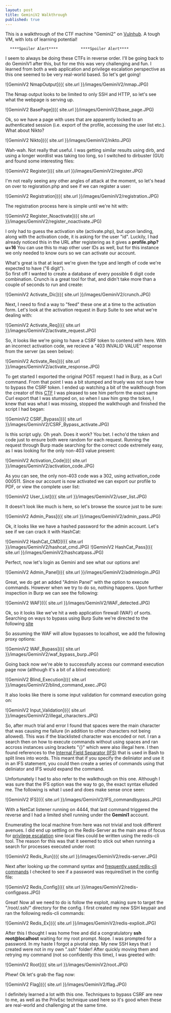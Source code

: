 ```yaml
---
layout: post
title: GeminiV2 Walkthrough
published: true
---
```

This is a walkthrough of the CTF machine "Gemini2" on [Vulnhub](https://www.vulnhub.com/entry/gemini-inc-2,234/). A tough VM, with lots of learning potential!


 
      ****Spoiler Alert****          ****Spoiler Alert****



I seem to always be doing these CTFs in reverse order. I'll be going back to do GeminiV1 after this, but for me this was very challenging and fun. I learned from both a web application and privilege escalation perspective as this one seemed to be very real-world based. So let's get going!


![GeminiV2 NmapOutput]({{ site.url }}/images/GeminiV2/nmap.JPG)

The Nmap output looks to be limited to only SSH and HTTP, so let's see what the webpage is serving up.

![GeminiV2 BasePage]({{ site.url }}/images/GeminiV2/base_page.JPG)

Ok, so we have a page with uses that are apparently locked to an authenticated session (i.e. export of the profile, accessing the user list etc.). What about Nikto?

![GeminiV2 Nikto]({{ site.url }}/images/GeminiV2/nikto.JPG)

Wah-wah. Not really that useful. I was getting similar results using dirb, and using a longer wordlist was taking too long, so I switched to dirbuster (GUI) and found some interesting files:

![GeminiV2 Register]({{ site.url }}/images/GeminiV2/register.JPG)  

I'm not really seeing any other angles of attack at the moment, so let's head on over to regisration.php and see if we can register a user:

![GeminiV2 Registration]({{ site.url }}/images/GeminiV2/registration.JPG) 

The registration process here is simple until we're hit with:

![GeminiV2 Register_Noactivate]({{ site.url }}/images/GeminiV2/register_noactivate.JPG)

I only had to guess the activation site (activate.php), but upon landing, along with the activation code, it is asking for the user "id". Luckily, I had already noticed this in the URL after registering as it gives a __profile.php?u=16__ You can use this to map other user IDs as well, but for this instance we only needed to know ours so we can activate our account.

What's great is that at least we're given the type and length of code we're expected to have ("6 digit").  
So first off I wanted to create a database of every possible 6 digit code combination. Crunch is a great tool for that, and didn't take more than a couple of seconds to run and create:

![GeminiV2 Activate_Dic]({{ site.url }}/images/GeminiV2/crunch.JPG)

Next, I need to find a way to "feed" these one at a time to the activation form. Let's look at the activation request in Burp Suite to see what we're dealing with:

![GeminiV2 Activate_Req]({{ site.url }}/images/GeminiV2/activate_request.JPG)

So, it looks like we're going to have a CSRF token to contend with here. With an incorrect activation code, we recieve a "403 INVALID VALUE" response from the server (as seen below):

![GeminiV2 Activate_Res]({{ site.url }}/images/GeminiV2/activate_response.JPG)

To get started I exported the original POST request I had in Burp, as a Curl command. From that point I was a bit stumped and truely was not sure how to bypass the CSRF token. I ended up watching a bit of the walkthough from the creator of this [CTF](https://scriptkidd1e.wordpress.com/geminiinc-v2-virtual-machine-walkthrough/) I was pleased to see him perform the exact same Curl export that I was stumped on, so when I saw him grep the token, I knew that was what I was missing, stopped the walkthough and finished the script I had began:

![GeminiV2 CSRF_Bypass]({{ site.url }}/images/GeminiV2/CSRF_Bypass_activate.JPG)  

Is this script ugly. Oh yeah. Does it work? You bet. I echo'd the token and code just to ensure both were random for each request. Running the request through Burp made searching for the correct code extremely easy, as I was looking for the only non-403 value present:

![GeminiV2 Activation_Code]({{ site.url }}/images/GeminiV2/activation_code.JPG)  

As you can see, the only non-403 code was a 302, using activation_code 000511. 
Since our account is now activated we can export our profile to PDF, or view the complete user list:

![GeminiV2 User_List]({{ site.url }}/images/GeminiV2/user_list.JPG) 

It doesn't look like much is here, so let's browse the source just to be sure:

![GeminiV2 Admin_Pass]({{ site.url }}/images/GeminiV2/admin_pass.JPG)

Ok, it looks like we have a hashed password for the admin account. Let's see if we can crack it with HashCat:

![GeminiV2 HashCat_CMD]({{ site.url }}/images/GeminiV2/hashcat_cmd.JPG)
![GeminiV2 HashCat_Pass]({{ site.url }}/images/GeminiV2/hashcatpass.JPG)

Perfect, now let's login as Gemini and see what our options are!

![GeminiV2 Admin_Panel]({{ site.url }}/images/GeminiV2/adminlogin.JPG)

Great, we do get an added "Admin Panel" with the option to execute commands. However when we try to do so, nothing happens. Upon further inspection in Burp we can see the following:

![GeminiV2 WAF]({{ site.url }}/images/GeminiV2/WAF_detected.JPG)

Ok, so it looks like we've hit a web application firewall (WAF) of sorts. Searching on ways to bypass using Burp Suite we're directed to the following [site](https://portswigger.net/bappstore/ae2611da3bbc4687953a1f4ba6a4e04c)

So assuming the WAF will allow bypasses to localhost, we add the following proxy options:

![GeminiV2 WAF_Bypass]({{ site.url }}/images/GeminiV2/waf_bypass_burp.JPG)

Going back now we're able to successfully access our command execution page now (although it's a bit of a blind execution):

![GeminiV2 Blind_Execution]({{ site.url }}/images/GeminiV2/blind_command_exec.JPG)

It also looks like there is some input validation for command execution going on:

![GeminiV2 Input_Validation]({{ site.url }}/images/GeminiV2/illegal_characters.JPG)

So, after much trial and error I found that spaces were the main character that was causing me failure (in addition to other characters not being allowed). This was if the blacklisted character was encoded or not. I ran a search then on how to execute commands without using spaces and ran accross instances using brackets "{}" which were also illegal here. I then found references to the [Internal Field Separator (IFS)](https://bash.cyberciti.biz/guide/$IFS) that is used in Bash to split lines into words. This meant that if you specify the deliniator and use it in an IFS statement, you could then create a series of commands using that deliniator and IFS would expand the command. 

Unfortunately I had to also refer to the walkthough on this one. Although I was sure that the IFS option was the way to go, the exact syntax elluded me. The following is what I used and does make sense once seen:


![GeminiV2 IFS]({{ site.url }}/images/GeminiV2/IFS_commandbypass.JPG)

With a NetCat listener running on 4444, that last command triggered the reverse and I had a limited shell running under the __Gemini1__ account.

Enumerating the local machine from here was not trivial and took different avenues. I did end up settling on the Redis-Server as the main area of focus for [privilege escalation](https://packetstormsecurity.com/files/134200/Redis-Remote-Command-Execution.html) sine local files could be written using the redis-cli tool. The reason for this was that it seemed to stick out when running a search for processes executed under root:


![GeminiV2 Redis_Run]({{ site.url }}/images/GeminiV2/redis-server.JPG)

Next after looking up the command syntax and [frequently used redis-cli commands](https://www.objectrocket.com/blog/how-to/top-10-redis-cli-commands/) I checked to see if a password was required/set in the config file:

![GeminiV2 Redis_Config]({{ site.url }}/images/GeminiV2/redis-configpass.JPG)

Great! Now all we need to do is follow the exploit, making sure to target the "/root/.ssh/" directory for the config. I first created my new SSH keypair and ran the following redis-cli commands:

![GeminiV2 Redis_Ex]({{ site.url }}/images/GeminiV2/redis-explioit.JPG)

After this I thought I was home free and did a congratulatory __ssh root@localhost__ waiting for my root prompt. Nope. I was prompted for a password. In my haste I forgot a pivotal step. My new SSH keys that I created were not in my own ".ssh" folder! After quickly moving them and retrying my command (not so confidently this time), I was greeted with:

![GeminiV2 Root]({{ site.url }}/images/GeminiV2/root.JPG)

Phew! Ok let's grab the flag now:

![GeminiV2 Flag]({{ site.url }}/images/GeminiV2/flag.JPG)

I definitely learned a lot with this one. Techniques to bypass CSRF are new to me, as well as the PrivEsc technique used here so it's good when these are real-world and challenging at the same time. 





